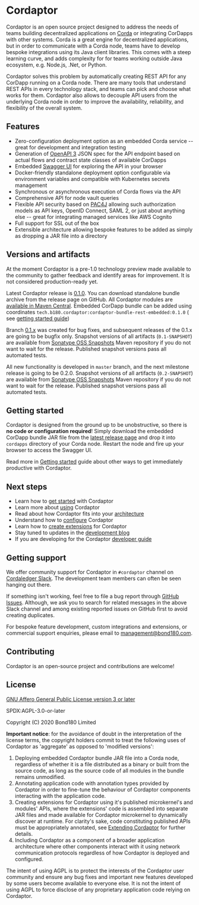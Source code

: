 # Cordaptor

Cordaptor is an open source project designed to address the needs of teams building decentralized applications
on [Corda](https://github.com/corda/corda) or integrating CorDapps with other systems. Corda is a great engine
for decentralized applications, but in order to communicate with a Corda node, teams have to develop bespoke
integrations using its Java client libraries. This comes with a steep learning curve, and adds complexity for
for teams working outside Java ecosystem, e.g. Node.js, .Net, or Python.

Cordaptor solves this problem by automatically creating REST API for any CorDapp running on a Corda node. There are
many tools that understand REST APIs in every technology stack, and teams can pick and choose what works for them.
Cordaptor also allows to decouple API users from the underlying Corda node in order to improve the availability,
reliability, and flexibility of the overall system.

## Features

* Zero-configuration deployment option as an embedded Corda service -- great for development and integration testing
* Generation of [OpenAPI 3](https://github.com/OAI/OpenAPI-Specification) JSON spec for the API endpoint based 
  on actual flows and contract state classes of available CorDapps
* Embedded [Swagger UI](https://swagger.io/tools/swagger-ui/) for exploring the API in your browser
* Docker-friendly standalone deployment option configurable via environment variables and compatible with
  Kubernetes secrets management
* Synchronous or asynchronous execution of Corda flows via the API
* Comprehensive API for node vault queries
* Flexible API security based on [PAC4J](https://www.pac4j.org/) allowing such authorization models as API keys,
  OpenID Connect, SAML 2, or just about anything else -- great for integrating managed services like AWS Cognito
* Full support for SSL out of the box
* Extensible architecture allowing bespoke features to be added as simply as dropping a JAR file into a directory

## Versions and artifacts

At the moment Cordaptor is a pre-1.0 technology preview made available to the community to gather feedback and identify
areas for improvement. It is not considered production-ready yet.

Latest Cordaptor release is [0.1.0](https://github.com/b180tech/cordaptor/releases/tag/v0.1.0). You can download
standalone bundle archive from the release page on GitHub. All Cordaptor modules are 
[available in Maven Central](https://search.maven.org/search?q=g:tech.b180.cordaptor%20AND%20v:0.1.0).
Embedded CorDapp bundle can be added using coordinates `tech.b180.cordaptor:cordaptor-bundle-rest-embedded:0.1.0` (
see [getting started guide](./docs/getting-started.md))

Branch [0.1.x](https://github.com/b180tech/cordaptor/tree/0.1.x) was created for bug fixes, and subsequent
releases of the 0.1.x are going to be bugfix only. Snapshot versions of all artifacts (`0.1-SNAPSHOT`)
are available from [Sonatype OSS Snapshots](https://oss.sonatype.org/content/repositories/snapshots/)
Maven repository if you do not want to wait for the release. Published snapshot versions pass all automated tests.

All new functionality is developed in `master` branch, and the next milestone release is going to be 0.2.0.
Snapshot versions of all artifacts (`0.2-SNAPSHOT`) are available from
[Sonatype OSS Snapshots](https://oss.sonatype.org/content/repositories/snapshots/)
Maven repository if you do not want to wait for the release. Published snapshot versions pass all automated tests.

## Getting started

Cordaptor is designed from the ground up to be unobstructive, so there is **no code or configuration required**!
Simply download the embedded CorDapp bundle JAR file from the
[latest release page](https://github.com/b180tech/cordaptor/releases) and drop it into `cordapps` 
directory of your Corda node. Restart the node and fire up your browser to access the Swagger UI.

Read more in [Getting started](./docs/getting-started.md) guide about other ways to get immediately
productive with Cordaptor.

## Next steps

* Learn how to [get started](./docs/getting-started.md) with Cordaptor
* Learn more about [using](./docs/how-to-use.md) Cordaptor
* Read about how Cordaptor fits into your [architecture](./docs/architecture.md)
* Understand how to [configure](./docs/configuration.md) Cordaptor
* Learn how to [create extensions](./docs/extensions.md) for Cordaptor
* Stay tuned to updates in the [development blog](https://medium.com/b180tech)
* If you are developing for the Cordaptor [developer guide](./docs/developer-guide.md)

## Getting support

We offer community support for Cordaptor in `#cordaptor` channel on [Cordaledger Slack](https://slack.corda.net/).
The development team members can often be seen hanging out there.

If something isn't working, feel free to file a bug report through
[GitHub Issues](https://github.com/b180tech/cordaptor/issues). Although, we ask you to search for
related messages in the above Slack channel and among existing reported issues on GitHub first
to avoid creating duplicates.

For bespoke feature development, custom integrations and extensions, or commercial support enquiries, please email 
to [management@bond180.com](mailto:management@bond180.com?subject=Cordaptor).

## Contributing

Cordaptor is an open-source project and contributions are welcome!

## License

[GNU Affero General Public License version 3 or later](./LICENSE)

SPDX:AGPL-3.0-or-later

Copyright (C) 2020 Bond180 Limited

**Important notice**: for the avoidance of doubt in the interpretation of the license terms,
the copyright holders commit to treat the following uses of Cordaptor as 'aggregate' as opposed to 'modified versions':
1. Deploying embedded Cordaptor bundle JAR file into a Corda node, regardless of whether it is a file
distributed as a binary or built from the source code, as long as the source code of all modules in the bundle
remains unmodified.
2. Annotating application code with annotation types provided by Cordaptor in order to fine-tune the behaviour
of Cordaptor components interacting with the application code.
3. Creating extensions for Cordaptor using it's published microkernel's and modules' APIs, where the
extensions' code is assembled into separate JAR files and made available for Cordaptor microkernel
to dynamically discover at runtime. For clarity's sake, code constituting published APIs must be appropriately
annotated, see [Extending Cordaptor](./docs/extensions.md) for further details.
4. Including Cordaptor as a component of a broader application architecture where other components interact with it
using network communication protocols regardless of how Cordaptor is deployed and configured.

The intent of using AGPL is to protect the interests of the Cordaptor user community and ensure any bug fixes
and important new features developed by some users become available to everyone else. It is not the intent of
using AGPL to force disclose of any proprietary application code relying on Cordaptor.